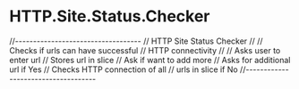 # HTTP.Site.Status.Checker

//-----------------------------------
//  HTTP Site Status Checker
//
// Checks if urls can have successful
// HTTP connectivity
//
// Asks user to enter url
// Stores url in slice
// Ask if want to add more
// Asks for additional url if Yes
// Checks HTTP connection of all
// urls in slice if No
//------------------------------------
